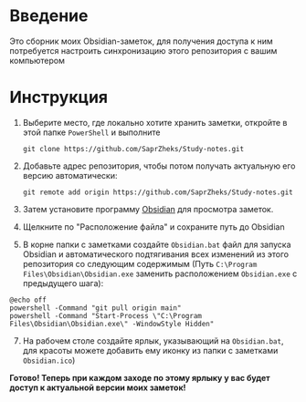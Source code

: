 # Введение
Это сборник моих Obsidian-заметок, для получения доступа к ним потребуется настроить синхронизацию этого репозитория с вашим компьютером
# Инструкция
1. Выберите место, где локально хотите хранить заметки, откройте в этой папке `PowerShell` и выполните

   `git clone https://github.com/SaprZheks/Study-notes.git`
3. Добавьте адрес репозитория, чтобы потом получать актуальную его версию автоматически:

   `git remote add origin https://github.com/SaprZheks/Study-notes.git`
5. Затем установите программу [Obsidian](https://obsidian.md/download) для просмотра заметок.
6. Щелкните по "Расположение файла" и сохраните путь до Obsidian
7. В корне папки с заметками создайте `Obsidian.bat` файл для запуска Obsidian и автоматического подтягивания всех изменений из этого репозитория со следующим содержимым
   (Путь `C:\Program Files\Obsidian\Obsidian.exe` заменить расположением `Obsidian.exe` с предыдущего шага):
```
@echo off
powershell -Command "git pull origin main"
powershell -Command "Start-Process \"C:\Program Files\Obsidian\Obsidian.exe\" -WindowStyle Hidden"
```
7. На рабочем столе создайте ярлык, указывающий на `Obsidian.bat`, для красоты можете добавить ему иконку из папки с заметками `Obsidian.ico`)

**Готово! Теперь при каждом заходе по этому ярлыку у вас будет доступ к актуальной версии моих заметок!**
